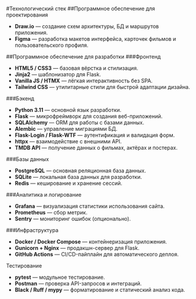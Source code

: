 #Технологический стек
##Программное обеспечение для проектирования

- **Draw.io** — создание схем архитектуры, БД и маршрутов приложения.
- **Figma** — разработка макетов интерфейса, карточек фильмов и пользовательского профиля.

##Программное обеспечение для разработки
###Фронтенд

- **HTML5 / CSS3** — базовая вёрстка и стилизация.
- **Jinja2** — шаблонизатор для Flask.
- **Vanilla JS / HTMX** — лёгкая интерактивность без SPA.
- **Tailwind CSS** — утилитарные стили для быстрой адаптации дизайна.

###Бэкенд

- **Python 3.11** — основной язык разработки.
- **Flask** — микрофреймворк для создания веб-приложений.
- **SQLAlchemy** — ORM для работы с базами данных.
- **Alembic** — управление миграциями БД.
- **Flask-Login / Flask-WTF** — аутентификация и валидация форм.
- **httpx** — взаимодействие с внешними API.
- **TMDB API** — получение данных о фильмах, актёрах и постерах.

###Базы данных

- **PostgreSQL** — основная реляционная база данных.
- **SQLite** — локальная база данных для разработки.
- **Redis** — кеширование и хранение сессий.

###Аналитика и логирование

- **Grafana** — визуализация статистики использования сайта.
- **Prometheus** — сбор метрик.
- **Sentry** — мониторинг ошибок (опционально).

###Инфраструктура

- **Docker / Docker Compose** — контейнеризация приложения.
- **Gunicorn + Nginx** — продакшн-сервер для Flask.
- **GitHub Actions** — CI/CD-пайплайн для автоматического деплоя.

Тестирование

- **pytest** — модульное тестирование.
- **Postman** — проверка API-запросов и интеграций.
- **Black / Ruff / mypy** — форматирование и статический анализ кода.
